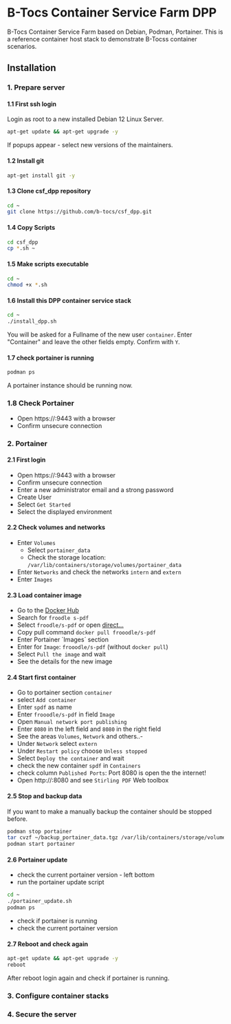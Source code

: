 # B-Tocs Container Service Farm DPP

B-Tocs Container Service Farm based on Debian, Podman, Portainer.
This is a reference container host stack to demonstrate B-Tocss container scenarios.


## Installation

### 1. Prepare server

####  1.1 First ssh login

Login as root to a new installed Debian 12 Linux Server.

```bash
apt-get update && apt-get upgrade -y
```

If popups appear - select new versions of the maintainers.

#### 1.2 Install git

```bash
apt-get install git -y
```

#### 1.3 Clone csf_dpp repository
```bash
cd ~
git clone https://github.com/b-tocs/csf_dpp.git
```

#### 1.4 Copy Scripts

```bash
cd csf_dpp
cp *.sh ~
```

#### 1.5 Make scripts executable
```bash
cd ~
chmod +x *.sh
```

#### 1.6 Install this DPP container service stack
```bash
cd ~
./install_dpp.sh
```

You will be asked for a Fullname of the new user `container`. Enter "Container" and leave the other fields empty.
Confirm with `Y`.

#### 1.7 check portainer is running
```bash
podman ps
```

 A portainer instance should be running now.

### 1.8 Check Portainer 

- Open https://<yourip>:9443 with a browser
- Confirm unsecure connection


### 2. Portainer

#### 2.1 First login

- Open https://<yourip>:9443 with a browser
- Confirm unsecure connection
- Enter a new administrator email and a strong password
- Create User
- Select `Get Started`
- Select the displayed environment

#### 2.2 Check volumes and networks
- Enter `Volumes`
    - Select `portainer_data` 
    - Check the storage location: `/var/lib/containers/storage/volumes/portainer_data`
- Enter `Networks` and check the networks `intern` and `extern`
- Enter `Images`

#### 2.3 Load container image

- Go to the [Docker Hub](https://hub.docker.com)
- Search for `froodle s-pdf` 
- Select `froodle/s-pdf` or open [direct...](https://hub.docker.com/r/frooodle/s-pdf)  
- Copy pull command `docker pull frooodle/s-pdf`
- Enter Portainer ´Images´ section
- Enter for `Image`: `frooodle/s-pdf` (without `docker pull`)
- Select `Pull the image` and wait
- See the details for the new image


#### 2.4 Start first container
- Go to portainer section `container`
- select `Add container`
- Enter `spdf` as name
- Enter `frooodle/s-pdf` in field `Image`
- Open `Manual network port publishing`
- Enter `8080` in the left field and `8080` in the right field
- See the areas `Volumes`, `Network` and others..-
- Under `Network` select `extern`
- Under `Restart policy` choose `Unless stopped`
- Select `Deploy the container` and wait
- check the new container `spdf` in `Containers`
- check column `Published Ports`: Port 8080 is open the the internet!
- Open http://<yourip>:8080 and see `Stirling PDF` Web toolbox



#### 2.5 Stop and backup data

If you want to make a manually backup the container should be stopped before.

```bash
podman stop portainer
tar cvzf ~/backup_portainer_data.tgz /var/lib/containers/storage/volumes/portainer*
podman start portainer
```


#### 2.6 Portainer update

- check the current portainer version - left bottom
- run the portainer update script 

```bash
cd ~
./portainer_update.sh
podman ps
```

- check if portainer is running
- check the current portainer version



#### 2.7 Reboot and check again
```bash
apt-get update && apt-get upgrade -y
reboot
```

After reboot login again and check if portainer is running.





### 3. Configure container stacks

### 4. Secure the server